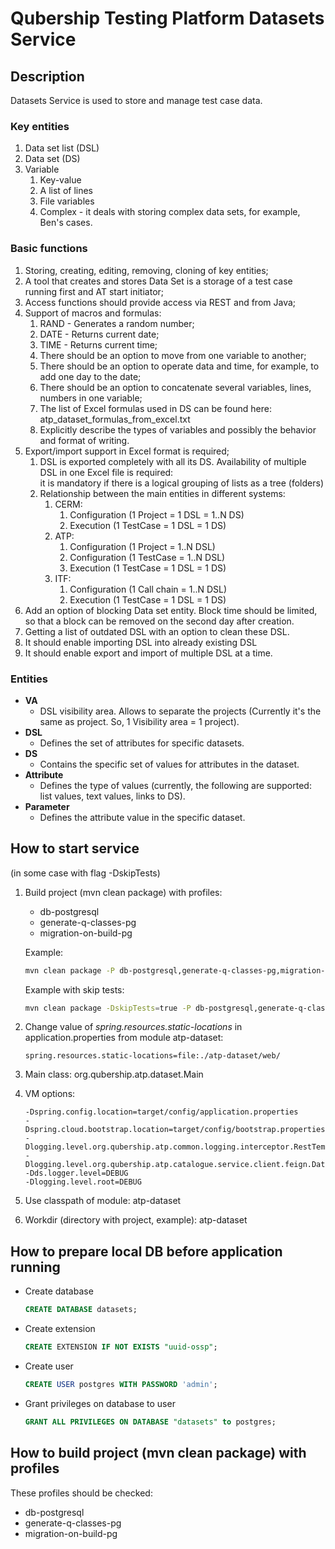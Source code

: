 # Qubership Testing Platform Datasets Service

## Description
Datasets Service is used to store and manage test case data.

### Key entities

1. Data set list (DSL)
2. Data set (DS)
3. Variable
    1. Key-value
    2. A list of lines
    3. File variables
    4. Complex - it deals with storing complex data sets, for example, Ben's cases.

### Basic functions

1. Storing, creating, editing, removing, cloning of key entities;
2. A tool that creates and stores Data Set is a storage of a test case running first and AT start initiator;
3. Access functions should provide access via REST and from Java;
4. Support of macros and formulas:
    1. RAND - Generates a random number;
    2. DATE - Returns current date;
    3. TIME - Returns current time;
    4. There should be an option to move from one variable to another;
    5. There should be an option to operate data and time, for example, to add one day to the date;
    6. There should be an option to concatenate several variables, lines, numbers in one variable;
    7. The list of Excel formulas used in DS can be found here: atp_dataset_formulas_from_excel.txt
    8. Explicitly describe the types of variables and possibly the behavior and format of writing.
5. Export/import support in Excel format is required;
    1. DSL is exported completely with all its DS.
       Availability of multiple DSL in one Excel file is required:  
       it is mandatory if there is a logical grouping of lists as a tree (folders)
    2. Relationship between the main entities in different systems:
        1. CERM:
            1. Configuration (1 Project = 1 DSL = 1..N DS)
            2. Execution (1 TestCase = 1 DSL = 1 DS)
        2. ATP:
            1. Configuration (1 Project = 1..N DSL)
            2. Configuration (1 TestCase = 1..N DSL)
            3. Execution (1 TestCase = 1 DSL = 1 DS)
        3. ITF:
            1. Configuration (1 Call chain = 1..N DSL)
            2. Execution (1 TestCase = 1 DSL = 1 DS)
6. Add an option of blocking Data set entity. Block time should be limited, so that a block can be removed on the second day after creation.
7. Getting a list of outdated DSL with an option to clean these DSL.
8. It should enable importing DSL into already existing DSL
9. It should enable export and import of multiple DSL at a time.

### Entities

- **VA**
  - DSL visibility area. Allows to separate the projects (Currently it's the same as project. So, 1 Visibility area = 1 project).
- **DSL**
  - Defines the set of attributes for specific datasets.
- **DS**
  - Contains the specific set of values for attributes in the dataset.
- **Attribute**
  - Defines the type of values (currently, the following are supported: list values, text values, links to DS).
- **Parameter**
  - Defines the attribute value in the specific dataset.

## How to start service
(in some case with flag -DskipTests)
1. Build project (mvn clean package) with profiles:
    * db-postgresql
    * generate-q-classes-pg
    * migration-on-build-pg

    Example:
    ````bash
    mvn clean package -P db-postgresql,generate-q-classes-pg,migration-on-build-pg
    ````

   Example with skip tests:
   ````bash
   mvn clean package -DskipTests=true -P db-postgresql,generate-q-classes-pg,migration-on-build-pg
   ````

2. Change value of _spring.resources.static-locations_ in application.properties from module atp-dataset:

    ````properties
    spring.resources.static-locations=file:./atp-dataset/web/
    ````

3. Main class: org.qubership.atp.dataset.Main
4. VM options:
    ````properties
    -Dspring.config.location=target/config/application.properties
    -Dspring.cloud.bootstrap.location=target/config/bootstrap.properties
    -Dlogging.level.org.qubership.atp.common.logging.interceptor.RestTemplateLogInterceptor=debug
    -Dlogging.level.org.qubership.atp.catalogue.service.client.feign.DatasetFeignClient=debug
    -Dds.logger.level=DEBUG
    -Dlogging.level.root=DEBUG
    ````
5. Use classpath of module: atp-dataset
6. Workdir (directory with project, example): atp-dataset

## How to prepare local DB before application running
* Create database
    ````sql
    CREATE DATABASE datasets;
    ````
* Create extension
    ````sql
    CREATE EXTENSION IF NOT EXISTS "uuid-ossp";
    ````
* Create user
    ````sql
    CREATE USER postgres WITH PASSWORD 'admin';
    ````
* Grant privileges on database to user
    ````sql
    GRANT ALL PRIVILEGES ON DATABASE "datasets" to postgres;
    ````
  
## How to build project (mvn clean package) with profiles
These profiles should be checked:
- db-postgresql
- generate-q-classes-pg
- migration-on-build-pg
